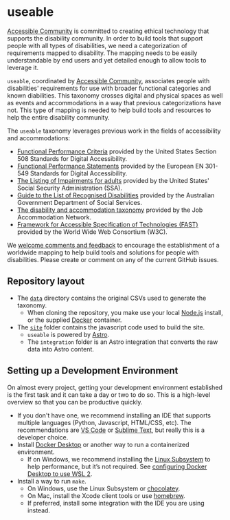 # **use**able

[Accessible Community](https://www.accessiblecommunity.org) is committed to creating ethical technology that supports the disability community. In order to build tools that support people with all types of disabilities, we need a categorization of requirements mapped to disability. The mapping needs to be easily understandable by end users and yet detailed enough to allow tools to leverage it.  

`useable`, coordinated by [Accessible Community](https://www.accessiblecommunity.org), associates people with disabilities' requirements for use with broader functional categories and known diabilities. This taxonomy crosses digital and physical spaces as well as events and accommodations in a way that previous categorizations have not. This type of mapping is needed to help build tools and resources to help the entire disability community.

The `useable` taxonomy leverages previous work in the fields of accessibility and accommodations:
* [Functional Performance Criteria](https://www.access-board.gov/ict/#302-functional-performance-criteria) provided by the United States Section 508 Standards for Digital Accessibility.
* [Functional Performance Statements](https://www.etsi.org/deliver/etsi_en/301500_301599/301549/03.01.01_60/en_301549v030101p.pdf) provided by the European EN 301-549 Standards for Digital Accessibility.
* [The Listing of Impairments for adults](https://www.ssa.gov/disability/professionals/bluebook/AdultListings.htm) provided by the United States' Social Security Administration (SSA).
* [Guide to the List of Recognised Disabilities](https://www.dss.gov.au/our-responsibilities/disability-and-carers/benefits-payments/carer-allowance/guide-to-the-list-of-recognised-disabilities) provided by the Australian Government Department of Social Services.
* [The disability and accommodation taxonomy](https://askjan.org/a-to-z.cfm) provided by the Job Accommodation Network.
* [Framework for Accessible Specification of Technologies (FAST)](https://w3c.github.io/apa/fast/) provided by the World Wide Web Consortium (W3C).

We [welcome comments and feedback](https://github.com/accessiblecommunity/useable/issues) to encourage the establishment of a worldwide mapping to help build tools and solutions for people with disabilities. Please create or comment on any of the current GitHub issues.

## Repository layout

* The [`data`](https://github.com/accessiblecommunity/useable/tree/main/data) directory contains the original CSVs used to generate the taxonomy.
    * When cloning the repository, you make use your local [Node.js](https://nodejs.org/) install, or the supplied [Docker](https://www.docker.com/) container.
* The [`site`](https://github.com/accessiblecommunity/useable/tree/main/site) folder contains the javascript code used to build the site.
    * `useable` is powered by [Astro](https://astro.build/).
    * The `integration` folder is an Astro integration that converts the raw data into Astro content.

## Setting up a Development Environment

On almost every project, getting your development environment established is the first task and it can take a day or two to do so. This is a high-level overview so that you can be productive quickly.

* If you don't have one, we recommend installing an IDE that supports multiple languages (Python, Javascript, HTML/CSS, etc). The recommendations are [VS Code](https://code.visualstudio.com/) or [Sublime Text](https://www.sublimetext.com/), but really this is a developer choice.
* Install [Docker Desktop](https://www.docker.com/products/docker-desktop) or another way to run a containerized environment.
  * If on Windows, we recommend installing the [Linux Subsystem](https://learn.microsoft.com/en-us/windows/wsl/install) to help performance, but it’s not required. See [configuring Docker Desktop to use WSL 2](https://docs.docker.com/desktop/wsl/).
* Install a way to run `make`.
  * On Windows, use the Linux Subsystem or [chocolatey](https://chocolatey.org/).
  * On Mac, install the Xcode client tools or use [homebrew](https://brew.sh/).
  * If preferred, install some integration with the IDE you are using instead.
